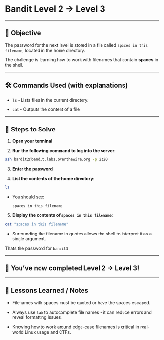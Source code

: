 # Bandit Level 2 → Level 3

---

## 🎯 Objective

The password for the next level is stored in a file called `spaces in this filename`, located in the home directory.

The challenge is learning how to work with filenames that contain **spaces** in the shell.

---

## 🛠️ Commands Used (with explanations)

- `ls` - Lists files in the current directory.

- `cat` - Outputs the content of a file

---

## 🚀 Steps to Solve
1. **Open your terminal**

2. **Run the following command to log into the server**:

```bash
ssh bandit2@bandit.labs.overthewire.org -p 2220
```

3. **Enter the password**

4. **List the contents of the home directory**:
```bash
ls
```
- You should see: 
   ```bash
   spaces in this filename
   ```
5. **Display the contents of `spaces in this filename`**:
```bash
cat "spaces in this filename"
```
-  Surrounding the filename in quotes allows the shell to interpret it as a single argument.

Thats the password for `bandit3`

---

## 🎉 You’ve now completed Level 2 → Level 3!


---

## 🧠 Lessons Learned / Notes
- Filenames with spaces must be quoted or have the spaces escaped.

- Always use `tab` to autocomplete file names - it can reduce errors and reveal formatting issues.

- Knowing how to work around edge-case filenames is critical in real-world Linux usage and CTFs.


